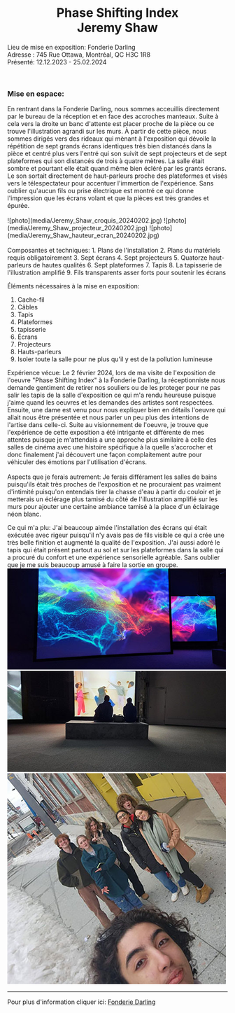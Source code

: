 <h1 align=center>
Phase Shifting Index<br>
Jeremy Shaw
</h1>

<p>
Lieu de mise en exposition: Fonderie Darling<br>
Adresse : 745 Rue Ottawa, Montréal, QC H3C 1R8<br>
Présenté: 12.12.2023 - 25.02.2024
</p>

</br>
<h3>Mise en espace: </h3>
En rentrant dans la Fonderie Darling, nous sommes acceuillis directement par le bureau de la réception et en face des accroches manteaux. Suite à cela vers la droite un banc d'attente est placer proche de la pièce ou ce trouve l'illustration agrandi sur les murs. À partir de cette pièce, nous sommes dirigés vers des rideaux qui mènant à l'exposition qui dévoile la répétition de sept grands écrans identiques très bien distancés dans la pièce et centré plus vers l'entré qui son suivit de sept projecteurs et de sept plateformes qui son distancés de trois à quatre mètres. La salle était sombre et pourtant elle était quand même bien écléré par les grants écrans. Le son sortait directement de haut-parleurs proche des plateformes et visés vers le télespectateur pour accentuer l'immertion de l'expérience. Sans oublier qu'aucun fils ou prise électrique est montré ce qui donne l'impression que les écrans volant et que la pièces est très grandes et épurée. 
<br>
<br>
![photo](media/Jeremy_Shaw_croquis_20240202.jpg)
![photo](media/Jeremy_Shaw_projecteur_20240202.jpg)
![photo](media/Jeremy_Shaw_hauteur_ecran_20240202.jpg)
</br>
<br>
Composantes et techniques:
1. Plans de l'installation
2. Plans du matériels requis obligatoirement
3. Sept écrans
4. Sept projecteurs
5. Quatorze haut-parleurs de hautes qualités
6. Sept plateformes
7. Tapis
8. La tapisserie de l'illustration amplifié
9. Fils transparents asser forts pour soutenir les écrans

Éléments nécessaires à la mise en exposition:
1. Cache-fil
2. Câbles
3. Tapis
4. Plateformes
5. tapisserie
6. Écrans
7. Projecteurs
8. Hauts-parleurs
9. Isoler toute la salle pour ne plus qu'il y est de la pollution lumineuse

Expérience vécue: 
Le 2 février 2024, lors de ma visite de l'exposition de l'oeuvre "Phase Shifting Index" à la Fonderie Darling, la réceptionniste nous demande gentiment de retirer nos souliers ou de les proteger pour ne pas salir les tapis de la salle d'exposition ce qui m'a rendu heureuse puisque j'aime quand les oeuvres et les demandes des artistes sont respectées. Ensuite, une dame est venu pour nous expliquer bien en détails l'oeuvre qui allait nous être présentée et nous parler un peu plus des intentions de l'artise dans celle-ci. Suite au visionnement de l'oeuvre, je trouve que l'expérience de cette exposition a été intrigante et différente de mes attentes puisque je m'attendais a une approche plus similaire à celle des salles de cinéma avec une histoire spécifique à la quelle s'accrocher et donc finalement j'ai découvert une façon complaitement autre pour véhiculer des émotions par l'utilisation d'écrans.
<br>
<br>
Aspects que je ferais autrement:
Je ferais différament les salles de bains puisqu'ils était très proches de l'exposition et ne procuraient pas vraiment d'intimité puisqu'on entendais tirer la chasse d'eau à partir du couloir et je metterais un éclérage plus tamisé du côté de l'illustration amplifié sur les murs pour ajouter une certaine ambiance tamisé à la place d'un éclairage néon blanc.

Ce qui m'a plu:
J'ai beaucoup aimée l'installation des écrans qui était exécutée avec rigeur puisqu'il n'y avais pas de fils visible ce qui a crée une très belle finition et augmenté la qualité de l'exposition. J'ai aussi adoré le tapis qui était présent partout au sol et sur les plateformes dans la salle qui a procuré du confort et une expérience sensorielle agréable. Sans oublier que je me suis beaucoup amusé à faire la sortie en groupe.
![photo](media/Jeremy_Shaw_ecran_allure_20240202.jpg)
![photo](media/Jeremy_Shaw_tapis_20240202.jpg)
![photo](media/Jeremy_Shaw_groupe_20240202.jpg)

<hr>

Pour plus d'information cliquer ici: [Fonderie Darling](https://fonderiedarling.org)
